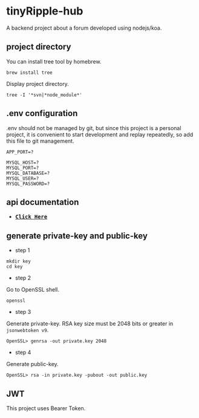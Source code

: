 # tinyRipple-hub

A backend project about a forum developed using nodejs/koa.

## project directory

You can install tree tool by homebrew.

```shell
brew install tree
```

Display project directory.

```shell
tree -I '*svn|*node_module*'
```

## .env configuration

.env should not be managed by git, but since this project is a personal project, it is convenient to start development and replay repeatedly, so add this file to git management.

```shell
APP_PORT=?

MYSQL_HOST=?
MYSQL_PORT=?
MYSQL_DATABASE=?
MYSQL_USER=?
MYSQL_PASSWORD=?
```

## api documentation

- <samp><b><a href="https://tinyripple.notion.site/tinyRipple-hub-99cfe913728e49f9b272d40e048f711a">Click Here</a></b></samp>

## generate private-key and public-key

- step 1

```shell
mkdir key
cd key
```

- step 2

Go to OpenSSL shell.

```shell
openssl
```

- step 3

Generate private-key. RSA key size must be 2048 bits or greater in `jsonwebtoken v9`.

```shell
OpenSSL> genrsa -out private.key 2048
```

- step 4

Generate public-key.

```shell
OpenSSL> rsa -in private.key -pubout -out public.key
```

## JWT

This project uses Bearer Token.
